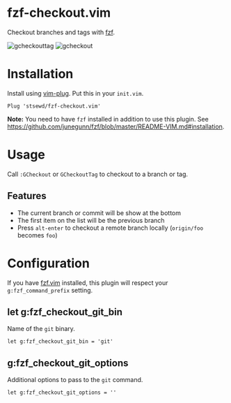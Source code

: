 # fzf-checkout.vim

Checkout branches and tags with [fzf](https://github.com/junegunn/fzf).

![gcheckouttag](https://user-images.githubusercontent.com/4975310/76155099-68186e00-60b5-11ea-84fa-b61cfe7a3e02.png)
![gcheckout](https://user-images.githubusercontent.com/4975310/76155101-72d30300-60b5-11ea-8941-9171f5b8e08c.png)

# Installation

Install using [vim-plug](https://github.com/junegunn/vim-plug).
Put this in your `init.vim`.

```vim
Plug 'stsewd/fzf-checkout.vim'
```

**Note:** You need to have `fzf` installed in addition to use this plugin.
See <https://github.com/junegunn/fzf/blob/master/README-VIM.md#installation>.

# Usage

Call `:GCheckout` or `GCheckoutTag` to checkout to a branch or tag.

## Features

- The current branch or commit will be show at the bottom
- The first item on the list will be the previous branch
- Press `alt-enter` to checkout a remote branch locally (`origin/foo` becomes `foo`)

# Configuration

If you have [fzf.vim](https://github.com/junegunn/fzf.vim) installed,
this plugin will respect your `g:fzf_command_prefix` setting.

## let g:fzf_checkout_git_bin

Name of the `git` binary.

```vim
let g:fzf_checkout_git_bin = 'git'
```

## g:fzf_checkout_git_options

Additional options to pass to the `git` command.

```vim
let g:fzf_checkout_git_options = ''
```
